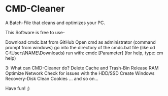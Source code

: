 # CMD-Cleaner
A Batch-File that cleans and optimizes your PC.

This Software is free to use-

Download cmdc.bat from GitHub
Open cmd as administrator (command prompt from windows)
go into the directory of the cmdc.bat file (like cd C:\Users\NAME\Downloads)
run with: cmdc [Parameter] (for help, type: cm help)

3: What can CMD-Cleaner do?
   Delete Cache and Trash-Bin
   Release RAM
   Optimize Network
   Check for issues with the HDD/SSD
   Create Windows Recovery-Disk
   Clean Cookies
   ... and so on...
   
   Have fun! ;)

